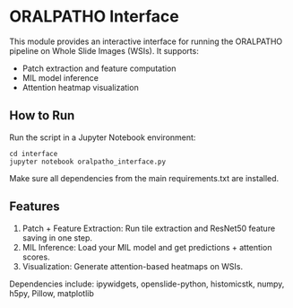 # ORALPATHO Interface

This module provides an interactive interface for running the ORALPATHO pipeline on Whole Slide Images (WSIs). It supports:

- Patch extraction and feature computation  
- MIL model inference  
- Attention heatmap visualization  

## How to Run

Run the script in a Jupyter Notebook environment:

    cd interface
    jupyter notebook oralpatho_interface.py

Make sure all dependencies from the main requirements.txt are installed.

## Features

1. Patch + Feature Extraction: Run tile extraction and ResNet50 feature saving in one step.  
2. MIL Inference: Load your MIL model and get predictions + attention scores.  
3. Visualization: Generate attention-based heatmaps on WSIs.

Dependencies include: ipywidgets, openslide-python, histomicstk, numpy, h5py, Pillow, matplotlib
